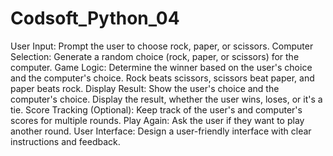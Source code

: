# Codsoft_Python_04
User Input: Prompt the user to choose rock, paper, or scissors.
Computer Selection: Generate a random choice (rock, paper, or scissors) for
the computer.
Game Logic: Determine the winner based on the user's choice and the
computer's choice.
Rock beats scissors, scissors beat paper, and paper beats rock.
Display Result: Show the user's choice and the computer's choice.
Display the result, whether the user wins, loses, or it's a tie.
Score Tracking (Optional): Keep track of the user's and computer's scores for
multiple rounds.
Play Again: Ask the user if they want to play another round.
User Interface: Design a user-friendly interface with clear instructions and
feedback.
